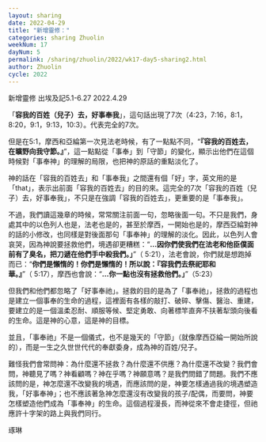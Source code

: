```yaml
---
layout: sharing
date: 2022-04-29
title: "新增靈修："
categories: sharing Zhuolin
weekNum: 17
dayNum: 5
permalink: /sharing/zhuolin/2022/wk17-day5-sharing2.html
author: Zhuolin
cycle: 2022
---  
```

新增靈修 出埃及記5.1-6.27
2022.4.29

「**容我的百姓（兒子）去，好事奉我**」，這句話出現了7次（4:23，7:16，8:1，8:20，9:1，9:13，10:3）。代表完全的7次。 

但是在5:1，摩西和亞綸第一次見法老時候，有了一點點不同，“**『容我的百姓去，在曠野向我守節。』**”，這一點點從「事奉」到「守節」的變化，顯示出他們在這個時候對「事奉神」的理解的局限，也把神的原話的重點淡化了。

神的話在「容我的百姓去」和「事奉我」之間還有個「好」字，英文用的是「that」，表示出前面「容我的百姓去」的目的來。這完全的7次「容我的百姓（兒子）去，好事奉我」，不只是在強調「容我的百姓去」，更重要的是「事奉我」。

不過，我們讀這幾章的時候，常常關注前面一句，忽略後面一句。不只是我們，身處其中的以色列人也是，法老也是的，甚至於摩西，一開始也是的，摩西亞綸對神的話的小修改，也同樣是對後面那句「事奉神」的理解的淡化。因此，以色列人會哀哭，因為神說要拯救他們，境遇卻更糟糕：“**…因你們使我們在法老和他臣僕面前有了臭名，把刀遞在他們手中殺我們。」**”（‬ ‭5:21），法老會說，你們就是想跑掉而已：“**你們是懶惰的！你們是懶惰的！所以說：『容我們去祭祀耶和華。』**”（‬ ‭5:17‬），摩西也會說：“**…你一點也沒有拯救他們。」**”（5:23‬）

但我們和他們都忽略了「好事奉祂」。拯救的目的是為了「事奉祂」，拯救的過程也是建立一個事奉的生命的過程，這裡面有各樣的敲打、破碎、擊傷、醫治、重建，要建立的是一個溫柔忍耐、順服等候、堅定勇敢、向著標竿直奔不扶著犁頭向後看的生命。這是神的心意，這是神的目標。

並且，「事奉祂」不是一個儀式，也不是幾天的「守節」（就像摩西亞綸一開始所說的），而是一生之久世世代代的奉獻委身，成為神的百姓/兒子。

難怪我們會常問神：為什麼還不拯救？為什麼還不供應？為什麼還不改變？我們會問，神聽見了嗎？神看顧嗎？神在乎嗎？神願意嗎？是我們問錯了問題。我們不應該問的是，神怎麼還不改變我的境遇，而應該問的是，神要怎樣通過我的境遇塑造我，「好事奉神」；也不應該著急神怎麼還沒有改變我的孩子/配偶，而要問，神要怎樣塑造他們成為「事奉神」的生命。這個過程漫長，而神從來不會走捷徑，但祂應許十字架的路上與我們同行。

琢琳
